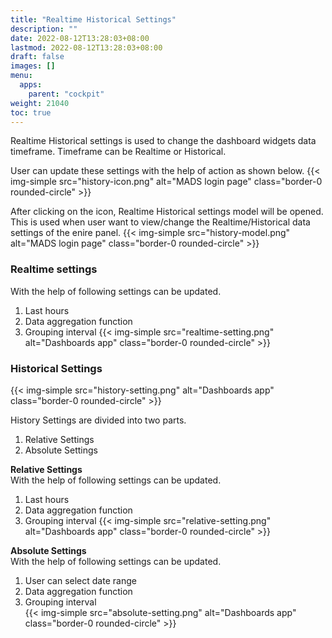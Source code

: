 ```yaml
---
title: "Realtime Historical Settings"
description: ""
date: 2022-08-12T13:28:03+08:00
lastmod: 2022-08-12T13:28:03+08:00
draft: false
images: []
menu:
  apps:
    parent: "cockpit"
weight: 21040
toc: true
---
```


Realtime Historical settings is used to change the dashboard widgets data timeframe.
Timeframe can be Realtime or Historical.

User can update these settings with the help of action as shown below.
{{< img-simple src="history-icon.png" alt="MADS login page" class="border-0 rounded-circle" >}}<br/>

After clicking on the icon, Realtime Historical settings model will be opened. This is used when user want to view/change the Realtime/Historical data settings of the enire panel.
{{< img-simple src="history-model.png" alt="MADS login page" class="border-0 rounded-circle" >}}

### Realtime settings
With the help of following settings can be updated.
1. Last hours
2. Data aggregation function
3. Grouping interval
{{< img-simple src="realtime-setting.png" alt="Dashboards app" class="border-0 rounded-circle" >}}
### Historical Settings
{{< img-simple src="history-setting.png" alt="Dashboards app" class="border-0 rounded-circle" >}}

History Settings are divided into two parts.

1. Relative Settings
2. Absolute Settings


**Relative Settings** <br/>
With the help of following settings can be updated.
1. Last hours
2. Data aggregation function
3. Grouping interval
{{< img-simple src="relative-setting.png" alt="Dashboards app" class="border-0 rounded-circle" >}}<br/>

**Absolute Settings**<br/>
With the help of following settings can be updated.<br/>
1. User can select date range<br/>
2. Data aggregation function<br/>
3. Grouping interval<br/>
{{< img-simple src="absolute-setting.png" alt="Dashboards app" class="border-0 rounded-circle" >}}